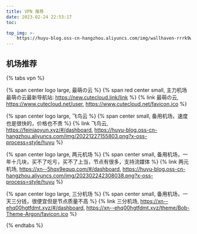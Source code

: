 ```yaml
---
title: VPN 推荐
date: 2023-02-24 22:53:17
toc:

top_img: >-
    https://huyu-blog.oss-cn-hangzhou.aliyuncs.com/img/wallhaven-rrrk9w_2560x1440.webp?x-oss-process=style/huyu
---
```


## 机场推荐

{% tabs vpn %}

<!-- tab 最萌の云@fas fa-star -->

{% span center logo large, 最萌の云 %}
{% span red center small, 主力机场 最萌の云最新导航站: https://new.cutecloud.link/link %}
{% link 最萌の云, https://www.cutecloud.net/user, https://www.cutecloud.net/favicon.ico %}

<!-- endtab -->

<!-- tab 飞鸟云 -->

{% span center logo large, 飞鸟云 %}
{% span center small, 备用机场，速度也是很快的，价格也不贵 %}
{% link 飞鸟云, https://feiniaoyun.xyz/#/dashboard, https://huyu-blog.oss-cn-hangzhou.aliyuncs.com/img/20221227155803.png?x-oss-process=style/huyu %}

<!-- endtab -->

<!-- tab 两元机场 -->

{% span center logo large, 两元机场 %}
{% span center small, 备用机场，一年十几块，买不了吃亏，买不了上当，节点有很多，支持流媒体 %}
{% link 两元机场, https://xn--5hqx9equq.com/#/dashboard, https://huyu-blog.oss-cn-hangzhou.aliyuncs.com/img/202302242308038.png?x-oss-process=style/huyu %}

<!-- endtab -->

<!-- tab 三分机场 -->

{% span center logo large, 三分机场 %}
{% span center small, 备用机场，一天三分钱，很便宜但是节点质量不高 %}
{% link 三分机场, https://xn--ehq00hgtfdmt.xyz/#/dashboard, https://xn--ehq00hgtfdmt.xyz/theme/Bob-Theme-Argon/favicon.ico %}

<!-- endtab -->

{% endtabs %}
